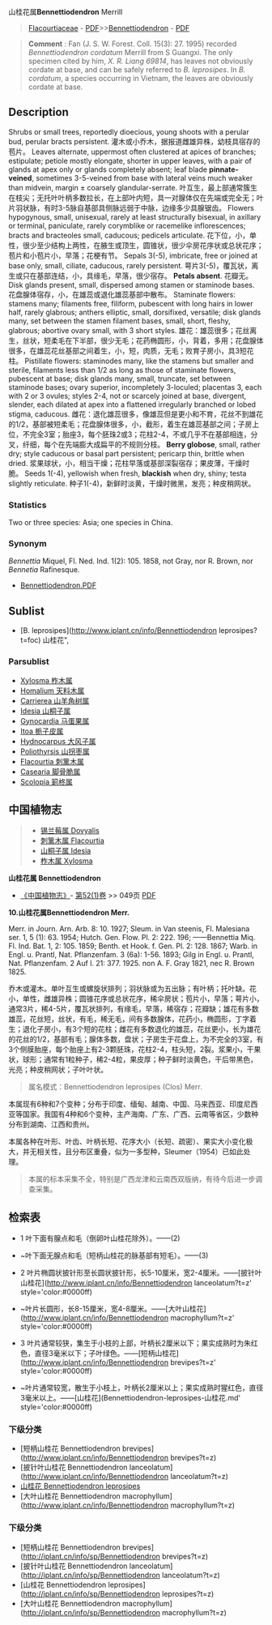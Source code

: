 山桂花属**Bennettiodendron** Merrill

> [Flacourtiaceae](http://www.iplant.cn/info/Flacourtiaceae?t=foc) - [PDF](http://www.iplant.cn/foc/pdf/Flacourtiaceae.pdf)>>[Bennettiodendron](http://www.iplant.cn/info/Bennettiodendron?t=foc) - [PDF](http://www.iplant.cn/foc/pdf/Bennettiodendron.pdf)


> **Comment** : 
> Fan (J. S. W. Forest. Coll. 15(3): 27. 1995) recorded *Bennettiodendron cordatum* Merrill from S Guangxi. The only specimen cited by him, *X. R. Liang 69814*, has leaves not obviously cordate at base, and can be safely referred to *B. leprosipes*. In *B. cordatum*, a species occurring in Vietnam, the leaves are obviously cordate at base.

## Description

Shrubs or small trees, reportedly dioecious, young shoots with a perular bud, perular bracts persistent.
灌木或小乔木，据报道雌雄异株，幼枝具宿存的苞片。
Leaves alternate, uppermost often clustered at apices of branches; estipulate; petiole mostly elongate, shorter in upper leaves, with a pair of glands at apex only or glands completely absent; leaf blade **pinnate-veined**, sometimes 3-5-veined from base with lateral veins much weaker than midvein, margin ± coarsely glandular-serrate.
叶互生，最上部通常簇生在枝尖；无托叶叶柄多数拉长，在上部叶内短，具一对腺体仅在先端或完全无；叶片羽状脉，有时3-5脉自基部具侧脉远弱于中脉，边缘多少具腺锯齿。
Flowers hypogynous, small, unisexual, rarely at least structurally bisexual, in axillary or terminal, paniculate, rarely corymblike or racemelike inflorescences; bracts and bracteoles small, caducous; pedicels articulate.
花下位，小，单性，很少至少结构上两性，在腋生或顶生，圆锥状，很少伞房花序状或总状花序；苞片和小苞片小，早落；花梗有节。
Sepals 3(-5), imbricate, free or joined at base only, small, ciliate, caducous, rarely persistent.
萼片3(-5)，覆瓦状，离生或只在基部连结，小，具缘毛，早落，很少宿存。
**Petals absent**.
花瓣无。
Disk glands present, small, dispersed among stamen or staminode bases.
花盘腺体宿存，小，在雄蕊或退化雄蕊基部中散布。
Staminate flowers: stamens many; filaments free, filiform, pubescent with long hairs in lower half, rarely glabrous; anthers elliptic, small, dorsifixed, versatile; disk glands many, set between the stamen filament bases, small, short, fleshy, glabrous; abortive ovary small, with 3 short styles.
雄花：雄蕊很多；花丝离生，丝状，短柔毛在下半部，很少无毛；花药椭圆形，小，背着，多用；花盘腺体很多，在雄蕊花丝基部之间着生，小，短，肉质，无毛；败育子房小，具3短花柱。
Pistillate flowers: staminodes many, like the stamens but smaller and sterile, filaments less than 1/2 as long as those of staminate flowers, pubescent at base; disk glands many, small, truncate, set between staminode bases; ovary superior, incompletely 3-loculed; placentas 3, each with 2 or 3 ovules; styles 2-4, not or scarcely joined at base, divergent, slender, each dilated at apex into a flattened irregularly branched or lobed stigma, caducous.
雌花：退化雄蕊很多，像雄蕊但是更小和不育，花丝不到雄花的1/2，基部被短柔毛；花盘腺体很多，小，截形，着生在雄蕊基部之间；子房上位，不完全3室；胎座3，每个胚珠2或3；花柱2-4，不或几乎不在基部相连，分叉，纤细，每个在先端膨大成扁平的不规则分枝。
**Berry globose**, small, rather dry; style caducous or basal part persistent; pericarp thin, brittle when dried.
浆果球状，小，相当干燥；花柱早落或基部深裂宿存；果皮薄，干燥时脆。
Seeds 1(-4), yellowish when fresh, **blackish** when dry, shiny; testa slightly reticulate.
种子1(-4)，新鲜时淡黄，干燥时微黑，发亮；种皮稍网状。

### Statistics
Two or three species: Asia; one species in China.

### Synonym
*Bennettia* Miquel, Fl. Ned. Ind. 1(2): 105. 1858, not Gray, nor R. Brown, nor *Bennetia* Rafinesque.


* [Bennettiodendron.PDF](http://www.iplant.cn/foc/pdf/Bennettiodendron.pdf)
## Sublist
* [B.  leprosipes](http://www.iplant.cn/info/Bennettiodendron leprosipes?t=foc) 山桂花",

### Parsublist

* [Xylosma  柞木属](http://www.iplant.cn/info/Xylosma?t=foc)
* [Homalium  天料木属](http://www.iplant.cn/info/Homalium?t=foc)
* [Carrierea  山羊角树属](http://www.iplant.cn/info/Carrierea?t=foc)
* [Idesia  山桐子属](http://www.iplant.cn/info/Idesia?t=foc)
* [Gynocardia  马蛋果属](http://www.iplant.cn/info/Gynocardia?t=foc)
* [Itoa  栀子皮属](http://www.iplant.cn/info/Itoa?t=foc)
* [Hydnocarpus  大风子属](http://www.iplant.cn/info/Hydnocarpus?t=foc)
* [Poliothyrsis  山拐枣属](http://www.iplant.cn/info/Poliothyrsis?t=foc)
* [Flacourtia  刺篱木属](http://www.iplant.cn/info/Flacourtia?t=foc)
* [Casearia  脚骨脆属](http://www.iplant.cn/info/Casearia?t=foc)
* [Scolopia  箣柊属](http://www.iplant.cn/info/Scolopia?t=foc)


## 中国植物志

> * [锡兰莓属  Dovyalis](http://www.iplant.cn/info/Dovyalis?t=z)
> * [刺篱木属  Flacourtia](http://www.iplant.cn/info/Flacourtia?t=z)
> * [山桐子属  Idesia](http://www.iplant.cn/info/Idesia?t=z)
> * [柞木属  Xylosma](http://www.iplant.cn/info/Xylosma?t=z)


**山桂花属 Bennettiodendron**

* [《中国植物志》](http://www.iplant.cn/frps)- [第52(1)卷](http://www.iplant.cn/frps/vol/52(1)) >> 049页 [PDF](http://www.iplant.cn/frps/pdf/52(1)/049y.pdf)


**10.山桂花属Bennettiodendron Merr.**

Merr. in Journ. Arn. Arb. 8: 10. 1927; Sleum. in Van steenis, Fl. Malesiana ser. 1, 5 (1): 63. 1954; Hutch. Gen. Flow. Pl. 2: 222. 196; ——Bennettia Miq. Fl. Ind. Bat. 1, 2: 105. 1859; Benth. et Hook. f. Gen. Pl. 2: 128. 1867; Warb. in Engl. u. Prantl, Nat. Pflanzenfam. 3 (6a): 1-56. 1893; Gilg in Engl. u. Prantl, Nat. Pflanzenfam. 2 Auf l. 21: 377. 1925. non A. F. Gray 1821, nec R. Brown 1825.

乔木或灌木。单叶互生或螺旋状排列；羽状脉或为五出脉；有叶柄；托叶缺。花小，单性，雌雄异株；圆锥花序或总状花序，稀伞房状；苞片小，早落；萼片小，通常3片，稀4-5片，覆瓦状排列，有缘毛，早落，稀宿存；花瓣缺；雄花有多数雄蕊，花丝短，丝状，有毛，稀无毛，间有多数腺体，花药小，椭圆形，丁字着生；退化子房小，有3个短的花柱；雌花有多数退化的雄蕊，花丝更小，长为雄花的花丝的1/2，基部有毛；腺体多数，盘状；子房生于花盘上，为不完全的3室，有3个侧膜胎座，每个胎座上有2-3颗胚珠，花柱2-4，柱头短，2裂。浆果小，干果状，球形；通常有1粒种子，稀2-4粒，果皮厚；种子鲜时淡黄色，干后带黑色，光亮；种皮稍网状；子叶叶状。

> 属名模式：Bennettiodendron leprosipes (Clos) Merr.

本属现有6种和7个变种；分布于印度、缅甸、越南、中国、马来西亚、印度尼西亚等国家。我国有4种和6个变种，主产海南、广东、广西、云南等省区，少数种分布到湖南、江西和贵州。

本属各种在叶形、叶齿、叶柄长短、花序大小（长短、疏密）、果实大小变化极大，并无相关性，且分布区重叠，似为一多型种，Sleumer（1954）已如此处理。

> 本属的标本采集不全，特别是广西龙津和云南西双版纳，有待今后进一步调查采集。

## 检索表

* 1 叶下面有腺点和毛（倒卵叶山桂花除外）。——(2)
* ~叶下面无腺点和毛（短柄山桂花的脉基部有短毛）。——(3)

* 2 叶片椭圆状披针形至长圆状披针形，长5-10厘米，宽2-4厘米。——[披针叶山桂花](http://www.iplant.cn/info/Bennettiodendron lanceolatum?t=z'  style='color:#0000ff)

* ~叶片长圆形，长8-15厘米，宽4-8厘米。——[大叶山桂花](http://www.iplant.cn/info/Bennettiodendron macrophyllum?t=z'  style='color:#0000ff)


* 3 叶片通常较狭，集生于小枝的上部，叶柄长2厘米以下；果实成熟时为朱红色，直径3毫米以下；子叶绿色。——[短柄山桂花](http://www.iplant.cn/info/Bennettiodendron brevipes?t=z'  style='color:#0000ff)

* ~叶片通常较宽，散生于小枝上，叶柄长2厘米以上；果实成熟时猩红色，直径3毫米以上。——[山桂花](Bennettiodendron-leprosipes-山桂花.md'  style='color:#0000ff)

### 下级分类
* [短柄山桂花  Bennettiodendron brevipes](http://www.iplant.cn/info/Bennettiodendron brevipes?t=z)
* [披针叶山桂花  Bennettiodendron lanceolatum](http://www.iplant.cn/info/Bennettiodendron lanceolatum?t=z)
* [山桂花  Bennettiodendron leprosipes](Bennettiodendron-leprosipes-山桂花.md)
* [大叶山桂花  Bennettiodendron macrophyllum](http://www.iplant.cn/info/Bennettiodendron macrophyllum?t=z)

### 下级分类
* [短柄山桂花  Bennettiodendron brevipes](http://iplant.cn/info/sp/Bennettiodendron brevipes?t=z)
* [披针叶山桂花  Bennettiodendron lanceolatum](http://iplant.cn/info/sp/Bennettiodendron lanceolatum?t=z)
* [山桂花  Bennettiodendron leprosipes](http://iplant.cn/info/sp/Bennettiodendron leprosipes?t=z)
* [大叶山桂花  Bennettiodendron macrophyllum](http://iplant.cn/info/sp/Bennettiodendron macrophyllum?t=z)
